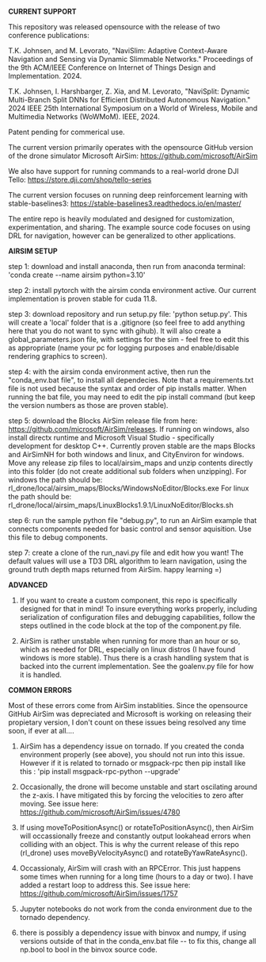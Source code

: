 **CURRENT SUPPORT**

This repository was released opensource with the release of two conference publications:

T.K. Johnsen,  and M. Levorato, "NaviSlim: Adaptive Context-Aware Navigation and Sensing via Dynamic Slimmable Networks." Proceedings of the 9th ACM/IEEE Conference on Internet of Things Design and Implementation. 2024.

T.K. Johnsen, I. Harshbarger, Z. Xia,  and M. Levorato, "NaviSplit: Dynamic Multi-Branch Split DNNs for Efficient Distributed Autonomous Navigation." 2024 IEEE 25th International Symposium on a World of Wireless, Mobile and Multimedia Networks (WoWMoM). IEEE, 2024.

Patent pending for commerical use.

The current version primarily operates with the opensource GitHub version of the drone simulator Microsoft AirSim: https://github.com/microsoft/AirSim

We also have support for running commands to a real-world drone DJI Tello: https://store.dji.com/shop/tello-series

The current version focuses on running deep reinforcement learning with stable-baselines3: https://stable-baselines3.readthedocs.io/en/master/

The entire repo is heavily modulated and designed for customization, experimentation, and sharing. The example source code focuses on using DRL for navigation, however can be generalized to other applications.

**AIRSIM SETUP**

step 1: download and install anaconda, then run from anaconda terminal: 'conda create --name airsim python=3.10'

step 2: install pytorch with the airsim conda environment active. Our current implementation is proven stable for cuda 11.8. 

step 3: download repository and run setup.py file: 'python setup.py'. This will create a 'local' folder that is a .gitignore (so feel free to add anything here that you do not want to sync with gihub). It will also create a global_parameters.json file, with settings for the sim - feel free to edit this as appropriate (name your pc for logging purposes and enable/disable rendering graphics to screen). 

step 4: with the airsim conda environment active, then run the "conda_env.bat file", to install all dependecies. Note that a requirements.txt file is not used because the syntax and order of pip installs matter. When running the bat file, you may need to edit the pip install command (but keep the version numbers as those are proven stable).

step 5: download the Blocks AirSim release file from here: https://github.com/microsoft/AirSim/releases. If running on windows, also install directx runtime and Microsoft Visual Studio - specifically development for desktop C++. Currently proven stable are the maps Blocks and AirSimNH for both windows and linux, and CityEnviron for windows. Move any release zip files to local/airsim_maps and unzip contents directly into this folder (do not create additional sub folders when unzipping). For windows the path should be: rl_drone/local/airsim_maps/Blocks/WindowsNoEditor/Blocks.exe For linux the path should be: rl_drone/local/airsim_maps/LinuxBlocks1.9.1/LinuxNoEditor/Blocks.sh

step 6: run the sample python file "debug.py", to run an AirSim example that connects components needed for basic control and sensor aquisition. Use this file to debug components.

step 7: create a clone of the run_navi.py file and edit how you want! The default values will use a TD3 DRL algorithm to learn navigation, using the ground truth depth maps returned from AirSim. happy learning =) 


**ADVANCED**

1. If you want to create a custom component, this repo is specifically designed for that in mind! To insure everything works properly, including serialization of configuration files and debugging capabilities, follow the steps outlined in the code block at the top of the component.py file.

2. AirSim is rather unstable when running for more than an hour or so, which as needed for DRL, especially on linux distros (I have found windows is more stable). Thus there is a crash handling system that is backed into the current implementation. See the goalenv.py file for how it is handled. 


**COMMON ERRORS**

Most of these errors come from AirSim instablities. Since the opensource GitHub AirSim was depreciated and Microsoft is working on releasing their propietary version, I don't count on these issues being resolved any time soon, if ever at all....

1. AirSim has a dependency issue on tornado. If you created the conda environment properly (see above), you should not run into this issue. However if it is related to tornado or msgpack-rpc then pip install like this : 'pip install msgpack-rpc-python --upgrade'

2. Occasionally, the drone will become unstable and start oscilating around the z-axis. I have mitigated this by forcing the velocities to zero after moving. See issue here: https://github.com/microsoft/AirSim/issues/4780

3. If using moveToPositionAsync() or rotateToPositionAsync(), then AirSim will occassionally freeze and constantly output lookahead errors when colliding with an object. This is why the current release of this repo (rl_drone) uses moveByVelocityAsync() and rotateByYawRateAsync().

4. Occassionaly, AirSim will crash with an RPCError. This just happens some times when running for a long time (hours to a day or two). I have added a restart loop to address this. See issue here: https://github.com/microsoft/AirSim/issues/1757

5. Jupyter notebooks do not work from the conda environment due to the tornado dependency.

6. there is possibly a dependency issue with binvox and numpy, if using versions outside of that in the conda_env.bat file -- to fix this, change all np.bool to bool in the binvox source code.
